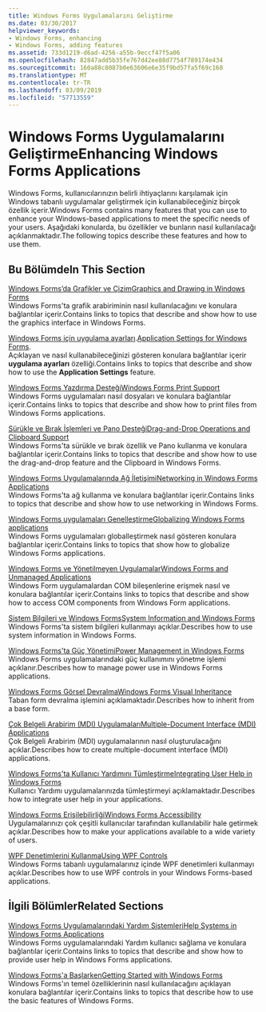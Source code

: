 ```yaml
---
title: Windows Forms Uygulamalarını Geliştirme
ms.date: 03/30/2017
helpviewer_keywords:
- Windows Forms, enhancing
- Windows Forms, adding features
ms.assetid: 733d1219-d6ad-4256-a55b-9eccf47f5a06
ms.openlocfilehash: 82847add5b35fe767d42ee88d7754f789174e434
ms.sourcegitcommit: 160a88c8087b0e63606e6e35f9bd57fa5f69c168
ms.translationtype: MT
ms.contentlocale: tr-TR
ms.lasthandoff: 03/09/2019
ms.locfileid: "57713559"
---
```

# <a name="enhancing-windows-forms-applications"></a><span data-ttu-id="728aa-102">Windows Forms Uygulamalarını Geliştirme</span><span class="sxs-lookup"><span data-stu-id="728aa-102">Enhancing Windows Forms Applications</span></span>
<span data-ttu-id="728aa-103">Windows Forms, kullanıcılarınızın belirli ihtiyaçlarını karşılamak için Windows tabanlı uygulamalar geliştirmek için kullanabileceğiniz birçok özellik içerir.</span><span class="sxs-lookup"><span data-stu-id="728aa-103">Windows Forms contains many features that you can use to enhance your Windows-based applications to meet the specific needs of your users.</span></span> <span data-ttu-id="728aa-104">Aşağıdaki konularda, bu özellikler ve bunların nasıl kullanılacağı açıklanmaktadır.</span><span class="sxs-lookup"><span data-stu-id="728aa-104">The following topics describe these features and how to use them.</span></span>  
  
## <a name="in-this-section"></a><span data-ttu-id="728aa-105">Bu Bölümde</span><span class="sxs-lookup"><span data-stu-id="728aa-105">In This Section</span></span>  
 [<span data-ttu-id="728aa-106">Windows Forms’da Grafikler ve Çizim</span><span class="sxs-lookup"><span data-stu-id="728aa-106">Graphics and Drawing in Windows Forms</span></span>](graphics-and-drawing-in-windows-forms.md)  
 <span data-ttu-id="728aa-107">Windows Forms'ta grafik arabiriminin nasıl kullanılacağını ve konulara bağlantılar içerir.</span><span class="sxs-lookup"><span data-stu-id="728aa-107">Contains links to topics that describe and show how to use the graphics interface in Windows Forms.</span></span>  
  
 <span data-ttu-id="728aa-108">[Windows Forms için uygulama ayarları](application-settings-for-windows-forms.md).</span><span class="sxs-lookup"><span data-stu-id="728aa-108">[Application Settings for Windows Forms](application-settings-for-windows-forms.md).</span></span>  
 <span data-ttu-id="728aa-109">Açıklayan ve nasıl kullanabileceğinizi gösteren konulara bağlantılar içerir **uygulama ayarları** özelliği.</span><span class="sxs-lookup"><span data-stu-id="728aa-109">Contains links to topics that describe and show how to use the **Application Settings** feature.</span></span>  
  
 [<span data-ttu-id="728aa-110">Windows Forms Yazdırma Desteği</span><span class="sxs-lookup"><span data-stu-id="728aa-110">Windows Forms Print Support</span></span>](windows-forms-print-support.md)  
 <span data-ttu-id="728aa-111">Windows Forms uygulamaları nasıl dosyaları ve konulara bağlantılar içerir.</span><span class="sxs-lookup"><span data-stu-id="728aa-111">Contains links to topics that describe and show how to print files from Windows Forms applications.</span></span>  
  
 [<span data-ttu-id="728aa-112">Sürükle ve Bırak İşlemleri ve Pano Desteği</span><span class="sxs-lookup"><span data-stu-id="728aa-112">Drag-and-Drop Operations and Clipboard Support</span></span>](drag-and-drop-operations-and-clipboard-support.md)  
 <span data-ttu-id="728aa-113">Windows Forms'ta sürükle ve bırak özellik ve Pano kullanma ve konulara bağlantılar içerir.</span><span class="sxs-lookup"><span data-stu-id="728aa-113">Contains links to topics that describe and show how to use the drag-and-drop feature and the Clipboard in Windows Forms.</span></span>  
  
 [<span data-ttu-id="728aa-114">Windows Forms Uygulamalarında Ağ İletişimi</span><span class="sxs-lookup"><span data-stu-id="728aa-114">Networking in Windows Forms Applications</span></span>](networking-in-windows-forms-applications.md)  
 <span data-ttu-id="728aa-115">Windows Forms'ta ağ kullanma ve konulara bağlantılar içerir.</span><span class="sxs-lookup"><span data-stu-id="728aa-115">Contains links to topics that describe and show how to use networking in Windows Forms.</span></span>  
  
 [<span data-ttu-id="728aa-116">Windows Forms uygulamaları Genelleştirme</span><span class="sxs-lookup"><span data-stu-id="728aa-116">Globalizing Windows Forms applications</span></span>](globalizing-windows-forms.md)  
 <span data-ttu-id="728aa-117">Windows Forms uygulamaları globalleştirmek nasıl gösteren konulara bağlantılar içerir.</span><span class="sxs-lookup"><span data-stu-id="728aa-117">Contains links to topics that show how to globalize Windows Forms applications.</span></span>  
  
 [<span data-ttu-id="728aa-118">Windows Forms ve Yönetilmeyen Uygulamalar</span><span class="sxs-lookup"><span data-stu-id="728aa-118">Windows Forms and Unmanaged Applications</span></span>](windows-forms-and-unmanaged-applications.md)  
 <span data-ttu-id="728aa-119">Windows Form uygulamalardan COM bileşenlerine erişmek nasıl ve konulara bağlantılar içerir.</span><span class="sxs-lookup"><span data-stu-id="728aa-119">Contains links to topics that describe and show how to access COM components from Windows Form applications.</span></span>  
  
 [<span data-ttu-id="728aa-120">Sistem Bilgileri ve Windows Forms</span><span class="sxs-lookup"><span data-stu-id="728aa-120">System Information and Windows Forms</span></span>](system-information-and-windows-forms.md)  
 <span data-ttu-id="728aa-121">Windows Forms'ta sistem bilgileri kullanmayı açıklar.</span><span class="sxs-lookup"><span data-stu-id="728aa-121">Describes how to use system information in Windows Forms.</span></span>  
  
 [<span data-ttu-id="728aa-122">Windows Forms'ta Güç Yönetimi</span><span class="sxs-lookup"><span data-stu-id="728aa-122">Power Management in Windows Forms</span></span>](power-management-in-windows-forms.md)  
 <span data-ttu-id="728aa-123">Windows Forms uygulamalarındaki güç kullanımını yönetme işlemi açıklanır.</span><span class="sxs-lookup"><span data-stu-id="728aa-123">Describes how to manage power use in Windows Forms applications.</span></span>  
  
 [<span data-ttu-id="728aa-124">Windows Forms Görsel Devralma</span><span class="sxs-lookup"><span data-stu-id="728aa-124">Windows Forms Visual Inheritance</span></span>](windows-forms-visual-inheritance.md)  
 <span data-ttu-id="728aa-125">Taban form devralma işlemini açıklamaktadır.</span><span class="sxs-lookup"><span data-stu-id="728aa-125">Describes how to inherit from a base form.</span></span>  
  
 [<span data-ttu-id="728aa-126">Çok Belgeli Arabirim (MDI) Uygulamaları</span><span class="sxs-lookup"><span data-stu-id="728aa-126">Multiple-Document Interface (MDI) Applications</span></span>](multiple-document-interface-mdi-applications.md)  
 <span data-ttu-id="728aa-127">Çok Belgeli Arabirim (MDI) uygulamalarının nasıl oluşturulacağını açıklar.</span><span class="sxs-lookup"><span data-stu-id="728aa-127">Describes how to create multiple-document interface (MDI) applications.</span></span>  
  
 [<span data-ttu-id="728aa-128">Windows Forms'ta Kullanıcı Yardımını Tümleştirme</span><span class="sxs-lookup"><span data-stu-id="728aa-128">Integrating User Help in Windows Forms</span></span>](integrating-user-help-in-windows-forms.md)  
 <span data-ttu-id="728aa-129">Kullanıcı Yardımı uygulamalarınızda tümleştirmeyi açıklamaktadır.</span><span class="sxs-lookup"><span data-stu-id="728aa-129">Describes how to integrate user help in your applications.</span></span>  
  
 [<span data-ttu-id="728aa-130">Windows Forms Erişilebilirliği</span><span class="sxs-lookup"><span data-stu-id="728aa-130">Windows Forms Accessibility</span></span>](windows-forms-accessibility.md)  
 <span data-ttu-id="728aa-131">Uygulamalarınızı çok çeşitli kullanıcılar tarafından kullanılabilir hale getirmek açıklar.</span><span class="sxs-lookup"><span data-stu-id="728aa-131">Describes how to make your applications available to a wide variety of users.</span></span>  
  
 [<span data-ttu-id="728aa-132">WPF Denetimlerini Kullanma</span><span class="sxs-lookup"><span data-stu-id="728aa-132">Using WPF Controls</span></span>](using-wpf-controls.md)  
 <span data-ttu-id="728aa-133">Windows Forms tabanlı uygulamalarınız içinde WPF denetimleri kullanmayı açıklar.</span><span class="sxs-lookup"><span data-stu-id="728aa-133">Describes how to use WPF controls in your Windows Forms-based applications.</span></span>  
  
## <a name="related-sections"></a><span data-ttu-id="728aa-134">İlgili Bölümler</span><span class="sxs-lookup"><span data-stu-id="728aa-134">Related Sections</span></span>  
 [<span data-ttu-id="728aa-135">Windows Forms Uygulamalarındaki Yardım Sistemleri</span><span class="sxs-lookup"><span data-stu-id="728aa-135">Help Systems in Windows Forms Applications</span></span>](help-systems-in-windows-forms-applications.md)  
 <span data-ttu-id="728aa-136">Windows Forms uygulamalarındaki Yardım kullanıcı sağlama ve konulara bağlantılar içerir.</span><span class="sxs-lookup"><span data-stu-id="728aa-136">Contains links to topics that describe and show how to provide user help in Windows Forms applications.</span></span>  
  
 [<span data-ttu-id="728aa-137">Windows Forms'a Başlarken</span><span class="sxs-lookup"><span data-stu-id="728aa-137">Getting Started with Windows Forms</span></span>](../getting-started-with-windows-forms.md)  
 <span data-ttu-id="728aa-138">Windows Forms'ın temel özelliklerinin nasıl kullanılacağını açıklayan konulara bağlantılar içerir.</span><span class="sxs-lookup"><span data-stu-id="728aa-138">Contains links to topics that describe how to use the basic features of Windows Forms.</span></span>
